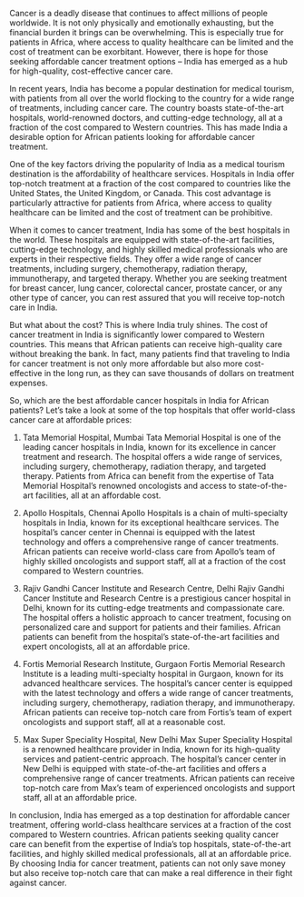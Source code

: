 Cancer is a deadly disease that continues to affect millions of people worldwide. It is not only physically and emotionally exhausting, but the financial burden it brings can be overwhelming. This is especially true for patients in Africa, where access to quality healthcare can be limited and the cost of treatment can be exorbitant. However, there is hope for those seeking affordable cancer treatment options – India has emerged as a hub for high-quality, cost-effective cancer care.

In recent years, India has become a popular destination for medical tourism, with patients from all over the world flocking to the country for a wide range of treatments, including cancer care. The country boasts state-of-the-art hospitals, world-renowned doctors, and cutting-edge technology, all at a fraction of the cost compared to Western countries. This has made India a desirable option for African patients looking for affordable cancer treatment.

One of the key factors driving the popularity of India as a medical tourism destination is the affordability of healthcare services. Hospitals in India offer top-notch treatment at a fraction of the cost compared to countries like the United States, the United Kingdom, or Canada. This cost advantage is particularly attractive for patients from Africa, where access to quality healthcare can be limited and the cost of treatment can be prohibitive.

When it comes to cancer treatment, India has some of the best hospitals in the world. These hospitals are equipped with state-of-the-art facilities, cutting-edge technology, and highly skilled medical professionals who are experts in their respective fields. They offer a wide range of cancer treatments, including surgery, chemotherapy, radiation therapy, immunotherapy, and targeted therapy. Whether you are seeking treatment for breast cancer, lung cancer, colorectal cancer, prostate cancer, or any other type of cancer, you can rest assured that you will receive top-notch care in India.

But what about the cost? This is where India truly shines. The cost of cancer treatment in India is significantly lower compared to Western countries. This means that African patients can receive high-quality care without breaking the bank. In fact, many patients find that traveling to India for cancer treatment is not only more affordable but also more cost-effective in the long run, as they can save thousands of dollars on treatment expenses.

So, which are the best affordable cancer hospitals in India for African patients? Let’s take a look at some of the top hospitals that offer world-class cancer care at affordable prices:

1. Tata Memorial Hospital, Mumbai
Tata Memorial Hospital is one of the leading cancer hospitals in India, known for its excellence in cancer treatment and research. The hospital offers a wide range of services, including surgery, chemotherapy, radiation therapy, and targeted therapy. Patients from Africa can benefit from the expertise of Tata Memorial Hospital’s renowned oncologists and access to state-of-the-art facilities, all at an affordable cost.

2. Apollo Hospitals, Chennai
Apollo Hospitals is a chain of multi-specialty hospitals in India, known for its exceptional healthcare services. The hospital’s cancer center in Chennai is equipped with the latest technology and offers a comprehensive range of cancer treatments. African patients can receive world-class care from Apollo’s team of highly skilled oncologists and support staff, all at a fraction of the cost compared to Western countries.

3. Rajiv Gandhi Cancer Institute and Research Centre, Delhi
Rajiv Gandhi Cancer Institute and Research Centre is a prestigious cancer hospital in Delhi, known for its cutting-edge treatments and compassionate care. The hospital offers a holistic approach to cancer treatment, focusing on personalized care and support for patients and their families. African patients can benefit from the hospital’s state-of-the-art facilities and expert oncologists, all at an affordable price.

4. Fortis Memorial Research Institute, Gurgaon
Fortis Memorial Research Institute is a leading multi-specialty hospital in Gurgaon, known for its advanced healthcare services. The hospital’s cancer center is equipped with the latest technology and offers a wide range of cancer treatments, including surgery, chemotherapy, radiation therapy, and immunotherapy. African patients can receive top-notch care from Fortis’s team of expert oncologists and support staff, all at a reasonable cost.

5. Max Super Speciality Hospital, New Delhi
Max Super Speciality Hospital is a renowned healthcare provider in India, known for its high-quality services and patient-centric approach. The hospital’s cancer center in New Delhi is equipped with state-of-the-art facilities and offers a comprehensive range of cancer treatments. African patients can receive top-notch care from Max’s team of experienced oncologists and support staff, all at an affordable price.

In conclusion, India has emerged as a top destination for affordable cancer treatment, offering world-class healthcare services at a fraction of the cost compared to Western countries. African patients seeking quality cancer care can benefit from the expertise of India’s top hospitals, state-of-the-art facilities, and highly skilled medical professionals, all at an affordable price. By choosing India for cancer treatment, patients can not only save money but also receive top-notch care that can make a real difference in their fight against cancer.